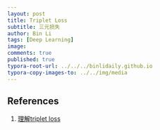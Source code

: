 ```yaml
---
layout: post
title: Triplet Loss
subtitle: 三元损失
author: Bin Li
tags: [Deep Learning]
image: 
comments: true
published: true
typora-root-url: ../../../binlidaily.github.io
typora-copy-images-to: ../../img/media
---
```


## References
1. [理解triplet loss](http://frankchen.xyz/2017/12/01/understanding-triplet-loss-and-example-code/)